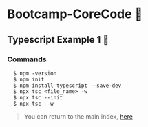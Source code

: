 # Bootcamp-CoreCode 🚀

## Typescript Example 1  🎯
### Commands

```
  $ npm -version
  $ npm init
  $ npm install typescript --save-dev
  $ npx tsc <file_name> -w
  $ npx tsc --init
  $ npx tsc --w

```

> You can return to the main index, [here](../README.md)